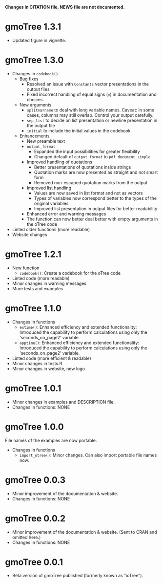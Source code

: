 **Changes in CITATION file,  NEWS file are not documented.**

# gmoTree 1.3.1 

* Updated figure in vignette.

# gmoTree 1.3.0

* Changes in ```codebook()``` 
  * Bug fixes
    * Resolved an issue with ```Constants``` vector presentations in the output files
    * Fixed incorrect handling of equal signs (```=```) in documentation 
    and choices.
  * New arguments
      * ```splitvarname``` to deal with long variable names. Caveat: In some cases, columns may still overlap. Control your output carefully.
      * ```sep_list``` to decide on list presentation or newline presentation in the output file
      * ```initial``` to include the initial values in the codebook
  * Enhancements
    * New preamble text 
    * ```output_format```
      * Expanded the input possibilities for greater flexibility
      * Changed default of ```output_format``` to ```pdf_document_simple```
    * Improved handling of quotations
      * Better presentations of quotations inside strings
      * Quotation marks are now presented as straight and not smart form
      * Removed non-escaped quotation marks from the output
    * Improved list handling
      * Values are now saved in list format and not as vectors
      * Types of variables now correspond better to the types of the original variables
      * Improved list presentation in output files for better readability
    * Enhanced error and warning messages
    * The function can now better deal better with empty arguments in the oTree code
* Linted older functions (more readable)
* Website changes

# gmoTree 1.2.1

* New function
  * ```codebook()```: Create a codebook for the oTree code
* Linted code (more readable)
* Minor changes in warning messages
* More tests and examples

# gmoTree 1.1.0

* Changes in functions
  * ```extime()```: Enhanced efficiency and extended functionality: Introduced the capability to perform calculations using only the 'seconds_on_page2' variable.
  * ```apptime()```: Enhanced efficiency and extended functionality: Introduced the capability to perform calculations using only the 'seconds_on_page2' variable.
* Linted code (more efficient & readable)
* Minor changes in tests.R
* Minor changes in website, new logo

# gmoTree 1.0.1

* Minor changes in examples and DESCRIPTION file. 
* Changes in functions: NONE

# gmoTree 1.0.0

File names of the examples are now portable.

* Changes in functions
  * ```import_otree()```: Minor changes. Can also import portable file names now.

# gmoTree 0.0.3

* Minor improvement of the documentation & website.
* Changes in functions: NONE

# gmoTree 0.0.2 

* Minor improvement of the documentation & website. (Sent to CRAN and omitted here.)
* Changes in functions: NONE

# gmoTree 0.0.1

* Beta version of gmoTree published (formerly known as "ioTree").
